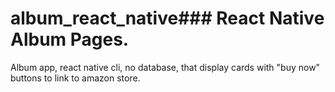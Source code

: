 # album_react_native### React Native Album Pages.

Album app, react native cli, no database, that display cards with "buy now" buttons to link to amazon store. 
